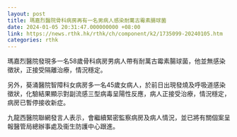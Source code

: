 ```yaml
---
layout: post
title: 瑪嘉烈醫院骨科病房再有一名男病人感染耐萬古霉素腸球菌
date: 2024-01-05 20:31:47.000000000 +08:00
link: https://news.rthk.hk/rthk/ch/component/k2/1735099-20240105.htm
categories: rthk
---
```


瑪嘉烈醫院發現多一名58歲骨科病房男病人帶有耐萬古霉素腸球菌，他並無感染徵狀，正接受隔離治療，情況穩定。

另外，葵涌醫院智障科女病房多一名45歲女病人，於前日出現發燒及呼吸道感染徵狀，化驗結果顯示對副流感三型病毒呈陽性反應，病人正接受治療，情況穩定，病房已暫停接收新症。

九龍西醫院聯網發言人表示，會繼續緊密監察病房及病人情況，並已將有關個案呈報醫管局總辦事處及衞生防護中心跟進。
